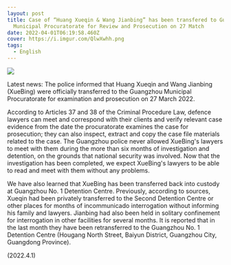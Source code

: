 ```yaml
---
layout: post
title: Case of “Huang Xueqin & Wang Jianbing” has been transfered to Guangzhou
  Municipal Procuratorate for Review and Prosecution on 27 Match
date: 2022-04-01T06:19:58.460Z
cover: https://i.imgur.com/QlwXwhh.png
tags:
  - English
---
```

![](https://i.imgur.com/QlwXwhh.png)

Latest news: The police informed that Huang Xueqin and Wang Jianbing (XueBing) were officially transferred to the Guangzhou Municipal Procuratorate for examination and prosecution on 27 March 2022.

<!-- more -->

According to Articles 37 and 38 of the Criminal Procedure Law, defence lawyers can meet and correspond with their clients and verify relevant case evidence from the date the procuratorate examines the case for prosecution; they can also inspect, extract and copy the case file materials related to the case. The Guangzhou police never allowed XueBing's lawyers to meet with them during the more than six months of investigation and detention, on the grounds that national security was involved. Now that the investigation has been completed, we expect XueBing's lawyers to be able to read and meet with them without any problems.

We have also learned that XueBing has been transferred back into custody at Guangzhou No. 1 Detention Centre. Previously, according to sources, Xueqin had been privately transferred to the Second Detention Centre or other places for months of incommunicado interrogation without informing his family and lawyers. Jianbing had also been held in solitary confinement for interrogation in other facilities for several months. It is reported that in the last month they have been retransferred to the Guangzhou No. 1 Detention Centre (Hougang North Street, Baiyun District, Guangzhou City, Guangdong Province).

(2022.4.1)